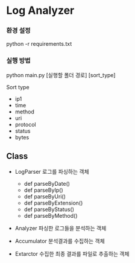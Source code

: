 # Log Analyzer

### 환경 설정

python -r requirements.txt

### 실행 방법

python main.py [실행할 폴더 경로] [sort_type]

Sort type
- ip1
- time
- method
- uri
- protocol
- status 
- bytes

## Class

- LogParser 
    로그를 파싱하는 객체
    - def parseByDate()
    - def parseByIp()
    - def parseByUri()
    - def parseByExtension()
    - def parseByStatus()
    - def parseByMethod()

- Analyzer
    파싱한 로그들을 분석하는 객체

- Accumulator
    분석결과를 수집하는 객체

- Extarctor
    수집한 최종 결과를 파일로 추출하는 객체
